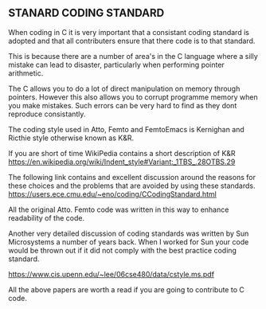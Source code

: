 ## STANARD CODING STANDARD

When coding in C it is very important that a consistant coding standard is adopted and
that all contributers ensure that there code is to that standard.

This is because there are a number of area's in the C language where a silly mistake
can lead to disaster, particularly when performing pointer arithmetic.

The C allows you to do a lot of direct manipulation on memory through pointers.
However this also allows you to corrupt programme memory when you make mistakes.
Such errors can be very hard to find as they dont reproduce consistantly.

The coding style used in Atto, Femto and FemtoEmacs is Kernighan and Ricthie style otherwise known as K&R.

If you are short of time WikiPedia contains a short description of K&R 
   https://en.wikipedia.org/wiki/Indent_style#Variant:_1TBS_.28OTBS.29

The following link contains and excellent discussion around the reasons for these choices and
the problems that are avoided by using these standards.
   https://users.ece.cmu.edu/~eno/coding/CCodingStandard.html

All the original Atto. Femto code was written in this way to enhance readability of the code.

Another very detailed discussion of coding standards was written by Sun Microsystems a number of years back.
When I worked for Sun your code would be thrown out if it did not comply with the best practice coding
standard.

https://www.cis.upenn.edu/~lee/06cse480/data/cstyle.ms.pdf

All the above papers are worth a read if you are going to contribute to C code.

